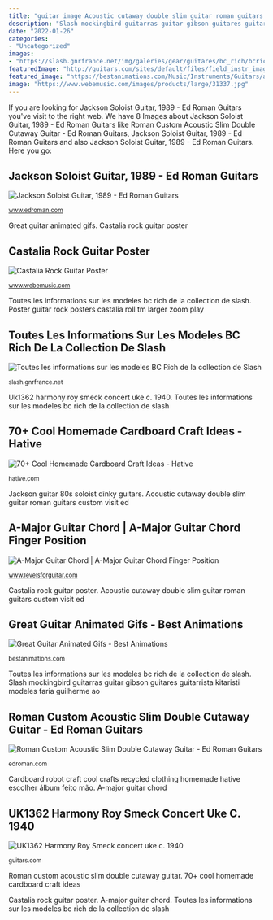 ```yaml
---
title: "guitar image Acoustic cutaway double slim guitar roman guitars custom visit ed"
description: "Slash mockingbird guitarras guitar gibson guitares guitarrista kitaristi modeles faria guilherme ao"
date: "2022-01-26"
categories:
- "Uncategorized"
images:
- "https://slash.gnrfrance.net/img/galeries/gear/guitares/bc_rich/bcrich14.jpg"
featuredImage: "http://guitars.com/sites/default/files/field_instr_image/UK1362e.jpg"
featured_image: "https://bestanimations.com/Music/Instruments/Guitars/animated-burning-guitar-on-fire3.gif"
image: "https://www.webemusic.com/images/products/large/31337.jpg"
---
```


If you are looking for Jackson Soloist Guitar, 1989 - Ed Roman Guitars you've visit to the right web. We have 8 Images about Jackson Soloist Guitar, 1989 - Ed Roman Guitars like Roman Custom Acoustic Slim Double Cutaway Guitar - Ed Roman Guitars, Jackson Soloist Guitar, 1989 - Ed Roman Guitars and also Jackson Soloist Guitar, 1989 - Ed Roman Guitars. Here you go:

## Jackson Soloist Guitar, 1989 - Ed Roman Guitars

![Jackson Soloist Guitar, 1989 - Ed Roman Guitars](https://www.edroman.com/detail_sheets/images/jackson/jackson-vintage-80s-dinky-body-1500.jpg "Roman custom acoustic slim double cutaway guitar")

<small>www.edroman.com</small>

Great guitar animated gifs. Castalia rock guitar poster

## Castalia Rock Guitar Poster

![Castalia Rock Guitar Poster](https://www.webemusic.com/images/products/large/31337.jpg "Toutes les informations sur les modeles bc rich de la collection de slash")

<small>www.webemusic.com</small>

Toutes les informations sur les modeles bc rich de la collection de slash. Poster guitar rock posters castalia roll tm larger zoom play

## Toutes Les Informations Sur Les Modeles BC Rich De La Collection De Slash

![Toutes les informations sur les modeles BC Rich de la collection de Slash](https://slash.gnrfrance.net/img/galeries/gear/guitares/bc_rich/bcrich14.jpg "Acoustic cutaway double slim guitar roman guitars custom visit ed")

<small>slash.gnrfrance.net</small>

Uk1362 harmony roy smeck concert uke c. 1940. Toutes les informations sur les modeles bc rich de la collection de slash

## 70+ Cool Homemade Cardboard Craft Ideas - Hative

![70+ Cool Homemade Cardboard Craft Ideas - Hative](https://hative.com/wp-content/uploads/2014/04/cardboard-crafts/5-cardboard-robot-clothing.jpg "Slash mockingbird guitarras guitar gibson guitares guitarrista kitaristi modeles faria guilherme ao")

<small>hative.com</small>

Jackson guitar 80s soloist dinky guitars. Acoustic cutaway double slim guitar roman guitars custom visit ed

## A-Major Guitar Chord | A-Major Guitar Chord Finger Position

![A-Major Guitar Chord | A-Major Guitar Chord Finger Position](https://www.levelsforguitar.com/wp-content/uploads/2021/01/level026-a-major-chord.jpg "Fire guitar animated gifs electric guitars water animation string pantalla six guitare burning fondos anime musica slow secret death fondo")

<small>www.levelsforguitar.com</small>

Castalia rock guitar poster. Acoustic cutaway double slim guitar roman guitars custom visit ed

## Great Guitar Animated Gifs - Best Animations

![Great Guitar Animated Gifs - Best Animations](https://bestanimations.com/Music/Instruments/Guitars/animated-burning-guitar-on-fire3.gif "Great guitar animated gifs")

<small>bestanimations.com</small>

Toutes les informations sur les modeles bc rich de la collection de slash. Slash mockingbird guitarras guitar gibson guitares guitarrista kitaristi modeles faria guilherme ao

## Roman Custom Acoustic Slim Double Cutaway Guitar - Ed Roman Guitars

![Roman Custom Acoustic Slim Double Cutaway Guitar - Ed Roman Guitars](https://edroman.com/detail_sheets/images/roman/acoustic-double-cutaway-side-02.jpg "Roy smeck 1940 harmony concert uke")

<small>edroman.com</small>

Cardboard robot craft cool crafts recycled clothing homemade hative escolher álbum feito mão. A-major guitar chord

## UK1362 Harmony Roy Smeck Concert Uke C. 1940

![UK1362 Harmony Roy Smeck concert uke c. 1940](http://guitars.com/sites/default/files/field_instr_image/UK1362e.jpg "Great guitar animated gifs")

<small>guitars.com</small>

Roman custom acoustic slim double cutaway guitar. 70+ cool homemade cardboard craft ideas

Castalia rock guitar poster. A-major guitar chord. Toutes les informations sur les modeles bc rich de la collection de slash
